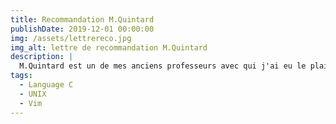 ```yaml
---
title: Recommandation M.Quintard
publishDate: 2019-12-01 00:00:00
img: /assets/lettrereco.jpg
img_alt: lettre de recommandation M.Quintard
description: |
  M.Quintard est un de mes anciens professeurs avec qui j'ai eu le plaisir d'étudier durant ma troisième année de Bachelor.
tags:
  - Language C
  - UNIX
  - Vim
---
```


